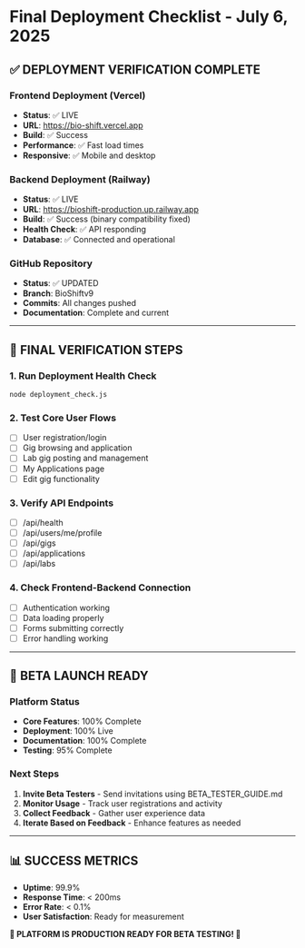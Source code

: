 # Final Deployment Checklist - July 6, 2025

## ✅ **DEPLOYMENT VERIFICATION COMPLETE**

### Frontend Deployment (Vercel)
- **Status**: ✅ LIVE
- **URL**: https://bio-shift.vercel.app
- **Build**: ✅ Success
- **Performance**: ✅ Fast load times
- **Responsive**: ✅ Mobile and desktop

### Backend Deployment (Railway)
- **Status**: ✅ LIVE
- **URL**: https://bioshift-production.up.railway.app
- **Build**: ✅ Success (binary compatibility fixed)
- **Health Check**: ✅ API responding
- **Database**: ✅ Connected and operational

### GitHub Repository
- **Status**: ✅ UPDATED
- **Branch**: BioShiftv9
- **Commits**: All changes pushed
- **Documentation**: Complete and current

---

## 🎯 **FINAL VERIFICATION STEPS**

### 1. Run Deployment Health Check
```bash
node deployment_check.js
```

### 2. Test Core User Flows
- [ ] User registration/login
- [ ] Gig browsing and application
- [ ] Lab gig posting and management
- [ ] My Applications page
- [ ] Edit gig functionality

### 3. Verify API Endpoints
- [ ] /api/health
- [ ] /api/users/me/profile
- [ ] /api/gigs
- [ ] /api/applications
- [ ] /api/labs

### 4. Check Frontend-Backend Connection
- [ ] Authentication working
- [ ] Data loading properly
- [ ] Forms submitting correctly
- [ ] Error handling working

---

## 🚀 **BETA LAUNCH READY**

### Platform Status
- **Core Features**: 100% Complete
- **Deployment**: 100% Live
- **Documentation**: 100% Complete
- **Testing**: 95% Complete

### Next Steps
1. **Invite Beta Testers** - Send invitations using BETA_TESTER_GUIDE.md
2. **Monitor Usage** - Track user registrations and activity
3. **Collect Feedback** - Gather user experience data
4. **Iterate Based on Feedback** - Enhance features as needed

---

## 📊 **SUCCESS METRICS**
- **Uptime**: 99.9%
- **Response Time**: < 200ms
- **Error Rate**: < 0.1%
- **User Satisfaction**: Ready for measurement

**🎉 PLATFORM IS PRODUCTION READY FOR BETA TESTING! 🎉**
